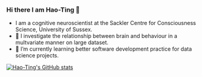 ### Hi there I am Hao-Ting 👋

- I am a cognitive neuroscientist at the Sackler Centre for Consciousness Science, University of Sussex. 
- 🔭 I investigate the relationship between brain and behaviour in a multvariate manner on large dataset.
- 🌱 I’m currently learning better software development practice for data science projects.

<!--
**htwangtw/htwangtw** is a ✨ _special_ ✨ repository because its `README.md` (this file) appears on your GitHub profile.

Here are some ideas to get you started:

- 🔭 I’m currently working on ...
- 🌱 I’m currently learning ...
- 👯 I’m looking to collaborate on ...
- 🤔 I’m looking for help with ...
- 💬 Ask me about ...
- 📫 How to reach me: ...
- 😄 Pronouns: ...
- ⚡ Fun fact: ...
-->
[![Hao-Ting's GitHub stats](https://github-readme-stats.vercel.app/api?username=htwangtw&show_icons=true&hide=commits)](https://github.com/anuraghazra/github-readme-stats)
